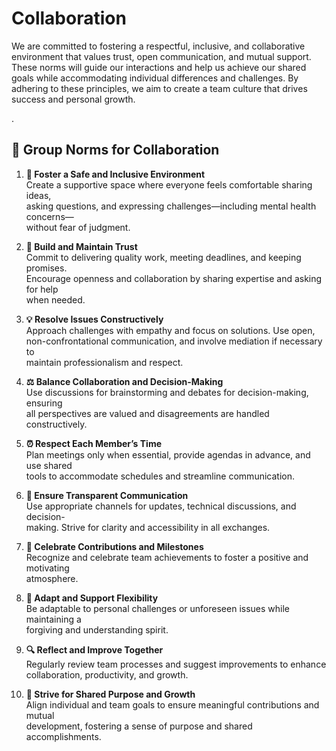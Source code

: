 # Collaboration

<!-- group norms summary -->

We are committed to fostering a respectful, inclusive, and collaborative environment that values trust, open communication, and mutual support. These norms will guide our interactions and help us achieve our shared goals while accommodating individual differences and challenges. By adhering to these principles, we aim to create a team culture that drives success and personal growth.

   .<!-- group norms list -->

## 🌟 Group Norms for Collaboration

1. **🌈 Foster a Safe and Inclusive Environment**  
   Create a supportive space where everyone feels comfortable sharing ideas,  
   asking questions, and expressing challenges—including mental health concerns—  
   without fear of judgment.

2. **🤝 Build and Maintain Trust**  
   Commit to delivering quality work, meeting deadlines, and keeping promises.  
   Encourage openness and collaboration by sharing expertise and asking for help  
   when needed.

3. **💡 Resolve Issues Constructively**  
   Approach challenges with empathy and focus on solutions. Use open,  
   non-confrontational communication, and involve mediation if necessary to  
   maintain professionalism and respect.

4. **⚖️ Balance Collaboration and Decision-Making**  
   Use discussions for brainstorming and debates for decision-making, ensuring  
   all perspectives are valued and disagreements are handled constructively.

5. **⏰ Respect Each Member’s Time**  
   Plan meetings only when essential, provide agendas in advance, and use shared  
   tools to accommodate schedules and streamline communication.

6. **📢 Ensure Transparent Communication**  
   Use appropriate channels for updates, technical discussions, and decision-  
   making. Strive for clarity and accessibility in all exchanges.

7. **🎉 Celebrate Contributions and Milestones**  
   Recognize and celebrate team achievements to foster a positive and motivating  
   atmosphere.

8. **🔄 Adapt and Support Flexibility**  
   Be adaptable to personal challenges or unforeseen issues while maintaining a  
   forgiving and understanding spirit.

9. **🔍 Reflect and Improve Together**  
   Regularly review team processes and suggest improvements to enhance  
   collaboration, productivity, and growth.

10. **🚀 Strive for Shared Purpose and Growth**  
    Align individual and team goals to ensure meaningful contributions and mutual  
    development, fostering a sense of purpose and shared accomplishments.
